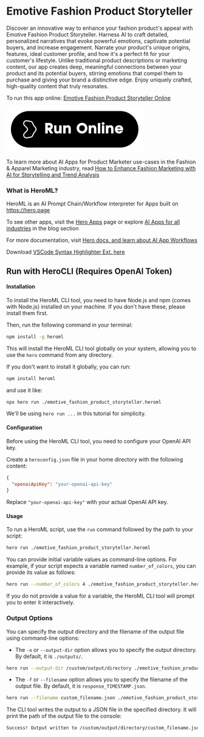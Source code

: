 # Emotive Fashion Product Storyteller

Discover an innovative way to enhance your fashion product's appeal with Emotive Fashion Product Storyteller. Harness AI to craft detailed, personalized narratives that evoke powerful emotions, captivate potential buyers, and increase engagement. Narrate your product's unique origins, features, ideal customer profile, and how it's a perfect fit for your customer's lifestyle. Unlike traditional product descriptions or marketing content, our app creates deep, meaningful connections between your product and its potential buyers, stirring emotions that compel them to purchase and giving your brand a distinctive edge. Enjoy uniquely crafted, high-quality content that truly resonates.

To run this app online: [Emotive Fashion Product Storyteller Online](https://hero.page/app/emotive-fashion-product-storyteller-personalized-emotional-fashion-storytelling/obfcOIH8VrnrLywKH8nM)

[![Run Emotive Fashion Product Storyteller Online](/assets/run.svg)](https://hero.page/app/emotive-fashion-product-storyteller-personalized-emotional-fashion-storytelling/obfcOIH8VrnrLywKH8nM)

To learn more about AI Apps for Product Marketer use-cases in the Fashion & Apparel Marketing industry, read [How to Enhance Fashion Marketing with AI for Storytelling and Trend Analysis](https://hero.page/blog/ai/fashion-and-apparel-marketing/how-to-enhance-fashion-marketing-with-ai-for-storytelling-and-trend-analysis/170867)

### What is HeroML?
HeroML is an AI Prompt Chain/Workflow interpreter for Apps built on https://hero.page 

To see other apps, visit the [Hero Apps](https://hero.page/apps) page or explore [AI Apps for all industries](https://hero.page/blog) in the blog section

For more documentation, visit [Hero docs, and learn about AI App Workflows](https://hero.page/tutorials/introduction-to-heroml)

Download [VSCode Syntax Highlighter Ext. here](https://marketplace.visualstudio.com/items?itemName=hero-page.heroml)

## Run with HeroCLI (Requires OpenAI Token)

#### Installation

To install the HeroML CLI tool, you need to have Node.js and npm (comes with Node.js) installed on your machine. If you don't have these, please install them first. 

Then, run the following command in your terminal:

```bash
npm install -g heroml
```

This will install the HeroML CLI tool globally on your system, allowing you to use the `hero` command from any directory.

If you don't want to install it globally, you can run:

```bash
npm install heroml
```

and use it like:

```bash
npx hero run ./emotive_fashion_product_storyteller.heroml
```

We'll be using `hero run ...` in this tutorial for simplicity.

#### Configuration

Before using the HeroML CLI tool, you need to configure your OpenAI API key. 

Create a `heroconfig.json` file in your home directory with the following content:

```json
{
  "openaiApiKey": "your-openai-api-key"
}
```

Replace `"your-openai-api-key"` with your actual OpenAI API key.

#### Usage

To run a HeroML script, use the `run` command followed by the path to your script:

```bash
hero run ./emotive_fashion_product_storyteller.heroml
```

You can provide initial variable values as command-line options. For example, if your script expects a variable named `number_of_colors`, you can provide its value as follows:

```bash
hero run --number_of_colors 4 ./emotive_fashion_product_storyteller.heroml
```

If you do not provide a value for a variable, the HeroML CLI tool will prompt you to enter it interactively.

### Output Options

You can specify the output directory and the filename of the output file using command-line options:

- The `-o` or `--output-dir` option allows you to specify the output directory. By default, it is `./outputs/`.

```bash
hero run --output-dir /custom/output/directory ./emotive_fashion_product_storyteller.heroml
```

- The `-f` or `--filename` option allows you to specify the filename of the output file. By default, it is `response_TIMESTAMP.json`.

```bash
hero run --filename custom_filename.json ./emotive_fashion_product_storyteller.heroml
```

The CLI tool writes the output to a JSON file in the specified directory. It will print the path of the output file to the console:

```bash
Success! Output written to /custom/output/directory/custom_filename.json
```

